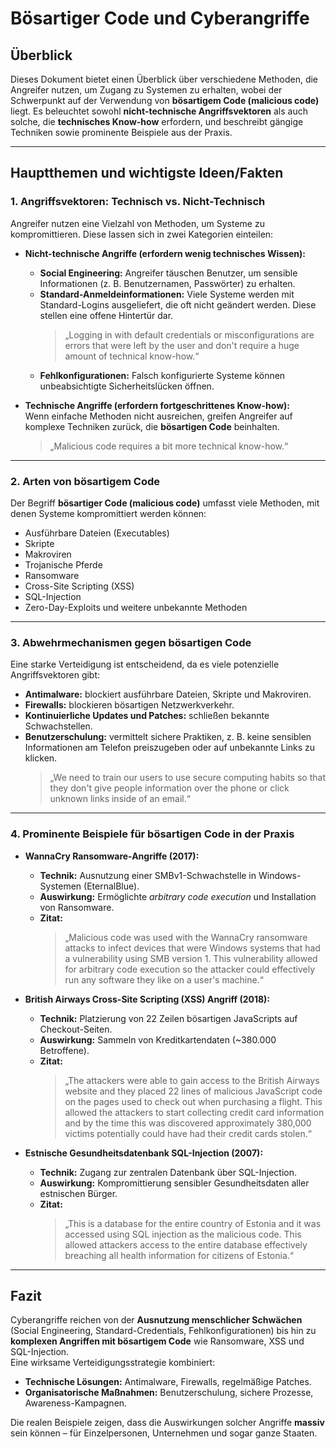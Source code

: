 # Bösartiger Code und Cyberangriffe

## Überblick
Dieses Dokument bietet einen Überblick über verschiedene Methoden, die Angreifer nutzen, um Zugang zu Systemen zu erhalten, wobei der Schwerpunkt auf der Verwendung von **bösartigem Code (malicious code)** liegt. Es beleuchtet sowohl **nicht-technische Angriffsvektoren** als auch solche, die **technisches Know-how** erfordern, und beschreibt gängige Techniken sowie prominente Beispiele aus der Praxis.

---

## Hauptthemen und wichtigste Ideen/Fakten

### 1. Angriffsvektoren: Technisch vs. Nicht-Technisch
Angreifer nutzen eine Vielzahl von Methoden, um Systeme zu kompromittieren. Diese lassen sich in zwei Kategorien einteilen:

- **Nicht-technische Angriffe (erfordern wenig technisches Wissen):**  
  - **Social Engineering:** Angreifer täuschen Benutzer, um sensible Informationen (z. B. Benutzernamen, Passwörter) zu erhalten.  
  - **Standard-Anmeldeinformationen:** Viele Systeme werden mit Standard-Logins ausgeliefert, die oft nicht geändert werden. Diese stellen eine offene Hintertür dar.  
    > „Logging in with default credentials or misconfigurations are errors that were left by the user and don't require a huge amount of technical know-how.“  
  - **Fehlkonfigurationen:** Falsch konfigurierte Systeme können unbeabsichtigte Sicherheitslücken öffnen.

- **Technische Angriffe (erfordern fortgeschrittenes Know-how):**  
  Wenn einfache Methoden nicht ausreichen, greifen Angreifer auf komplexe Techniken zurück, die **bösartigen Code** beinhalten.  
  > „Malicious code requires a bit more technical know-how.“

---

### 2. Arten von bösartigem Code
Der Begriff **bösartiger Code (malicious code)** umfasst viele Methoden, mit denen Systeme kompromittiert werden können:

- Ausführbare Dateien (Executables)  
- Skripte  
- Makroviren  
- Trojanische Pferde  
- Ransomware  
- Cross-Site Scripting (XSS)  
- SQL-Injection  
- Zero-Day-Exploits und weitere unbekannte Methoden  

---

### 3. Abwehrmechanismen gegen bösartigen Code
Eine starke Verteidigung ist entscheidend, da es viele potenzielle Angriffsvektoren gibt:

- **Antimalware:** blockiert ausführbare Dateien, Skripte und Makroviren.  
- **Firewalls:** blockieren bösartigen Netzwerkverkehr.  
- **Kontinuierliche Updates und Patches:** schließen bekannte Schwachstellen.  
- **Benutzerschulung:** vermittelt sichere Praktiken, z. B. keine sensiblen Informationen am Telefon preiszugeben oder auf unbekannte Links zu klicken.  
  > „We need to train our users to use secure computing habits so that they don't give people information over the phone or click unknown links inside of an email.“

---

### 4. Prominente Beispiele für bösartigen Code in der Praxis

- **WannaCry Ransomware-Angriffe (2017):**  
  - **Technik:** Ausnutzung einer SMBv1-Schwachstelle in Windows-Systemen (EternalBlue).  
  - **Auswirkung:** Ermöglichte *arbitrary code execution* und Installation von Ransomware.  
  - **Zitat:**  
    > „Malicious code was used with the WannaCry ransomware attacks to infect devices that were Windows systems that had a vulnerability using SMB version 1. This vulnerability allowed for arbitrary code execution so the attacker could effectively run any software they like on a user's machine.“

- **British Airways Cross-Site Scripting (XSS) Angriff (2018):**  
  - **Technik:** Platzierung von 22 Zeilen bösartigen JavaScripts auf Checkout-Seiten.  
  - **Auswirkung:** Sammeln von Kreditkartendaten (~380.000 Betroffene).  
  - **Zitat:**  
    > „The attackers were able to gain access to the British Airways website and they placed 22 lines of malicious JavaScript code on the pages used to check out when purchasing a flight. This allowed the attackers to start collecting credit card information and by the time this was discovered approximately 380,000 victims potentially could have had their credit cards stolen.“

- **Estnische Gesundheitsdatenbank SQL-Injection (2007):**  
  - **Technik:** Zugang zur zentralen Datenbank über SQL-Injection.  
  - **Auswirkung:** Kompromittierung sensibler Gesundheitsdaten aller estnischen Bürger.  
  - **Zitat:**  
    > „This is a database for the entire country of Estonia and it was accessed using SQL injection as the malicious code. This allowed attackers access to the entire database effectively breaching all health information for citizens of Estonia.“

---

## Fazit
Cyberangriffe reichen von der **Ausnutzung menschlicher Schwächen** (Social Engineering, Standard-Credentials, Fehlkonfigurationen) bis hin zu **komplexen Angriffen mit bösartigem Code** wie Ransomware, XSS und SQL-Injection.  
Eine wirksame Verteidigungsstrategie kombiniert:

- **Technische Lösungen:** Antimalware, Firewalls, regelmäßige Patches.  
- **Organisatorische Maßnahmen:** Benutzerschulung, sichere Prozesse, Awareness-Kampagnen.  

Die realen Beispiele zeigen, dass die Auswirkungen solcher Angriffe **massiv** sein können – für Einzelpersonen, Unternehmen und sogar ganze Staaten.
